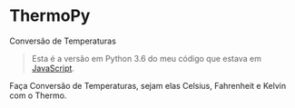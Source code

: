 # ThermoPy
Conversão de Temperaturas

> Esta é a versão em Python 3.6 do meu código que estava em [JavaScript](https://github.com/gkal19/Thermo).

Faça Conversão de Temperaturas, sejam elas Celsius, Fahrenheit e Kelvin com o Thermo.
